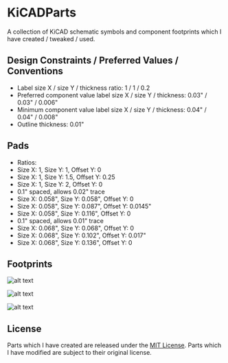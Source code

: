 KiCADParts
==========

A collection of KiCAD schematic symbols and component footprints which I have created / tweaked / used.

## Design Constraints / Preferred Values / Conventions

* Label size X / size Y / thickness ratio: 1 / 1 / 0.2
 * Preferred component value label size X / size Y / thickness: 0.03" / 0.03" / 0.006"
 * Minimum component value label size X / size Y / thickness: 0.04" / 0.04" / 0.008"
* Outline thickness: 0.01"

## Pads

* Ratios:
 * Size X: 1, Size Y: 1, Offset Y: 0
 * Size X: 1, Size Y: 1.5, Offset Y: 0.25
 * Size X: 1, Size Y: 2, Offset Y: 0
* 0.1" spaced, allows 0.02" trace
 * Size X: 0.058", Size Y: 0.058", Offset Y: 0
 * Size X: 0.058", Size Y: 0.087", Offset Y: 0.0145"
 * Size X: 0.058", Size Y: 0.116", Offset Y: 0
* 0.1" spaced, allows 0.01" trace
 * Size X: 0.068", Size Y: 0.068", Offset Y: 0
 * Size X: 0.068", Size Y: 0.102", Offset Y: 0.017"
 * Size X: 0.068", Size Y: 0.136", Offset Y: 0

## Footprints

![alt text](https://raw.github.com/pepaslabs/KiCADParts/master/github%20media/resistors_PL_mod.png "resistors_PL.mod")

![alt text](https://raw.github.com/pepaslabs/KiCADParts/master/github%20media/TO-220_PL_mod.png "TO-220_PL.mod")

![alt text](https://raw.github.com/pepaslabs/KiCADParts/master/github%20media/DIP_PL_mod.png "DIP_PL.mod")

## License

Parts which I have created are released under the [MIT License](http://opensource.org/licenses/MIT).  Parts which I have modified are subject to their original license.
